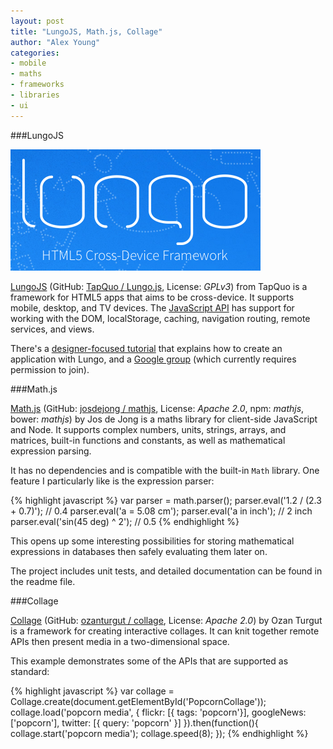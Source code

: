 ```yaml
---
layout: post
title: "LungoJS, Math.js, Collage"
author: "Alex Young"
categories: 
- mobile
- maths
- frameworks
- libraries
- ui
---
```


###LungoJS

![LungoJS](/images/posts/lungo.png)

[LungoJS](http://lungo.tapquo.com/) (GitHub: [TapQuo / Lungo.js](https://github.com/TapQuo/Lungo.js), License: _GPLv3_) from TapQuo is a framework for HTML5 apps that aims to be cross-device.  It supports mobile, desktop, and TV devices.  The [JavaScript API](http://lungo.tapquo.com/howto/core/) has support for working with the DOM, localStorage, caching, navigation routing, remote services, and views.

There's a [designer-focused tutorial](http://lungo.tapquo.com/docs/designers/) that explains how to create an application with Lungo, and a [Google group](https://groups.google.com/forum/#!forum/lungojs) (which currently requires permission to join).

###Math.js

[Math.js](http://mathjs.org/) (GitHub: [josdejong / mathjs](https://github.com/josdejong/mathjs), License: _Apache 2.0_, npm: _mathjs_, bower: _mathjs_) by Jos de Jong is a maths library for client-side JavaScript and Node.  It supports complex numbers, units, strings, arrays, and matrices, built-in functions and constants, as well as mathematical expression parsing.

It has no dependencies and is compatible with the built-in `Math` library.  One feature I particularly like is the expression parser:

{% highlight javascript %}
var parser = math.parser();
parser.eval('1.2 / (2.3 + 0.7)'); // 0.4
parser.eval('a = 5.08 cm');
parser.eval('a in inch');         // 2 inch
parser.eval('sin(45 deg) ^ 2');   // 0.5
{% endhighlight %}

This opens up some interesting possibilities for storing mathematical expressions in databases then safely evaluating them later on.

The project includes unit tests, and detailed documentation can be found in the readme file.

###Collage

[Collage](http://oztu.org/collage/) (GitHub: [ozanturgut / collage](https://github.com/ozanturgut/collage), License: _Apache 2.0_) by Ozan Turgut is a framework for creating interactive collages.  It can knit together remote APIs then present media in a two-dimensional space.

This example demonstrates some of the APIs that are supported as standard:

{% highlight javascript %}
var collage = Collage.create(document.getElementById('PopcornCollage'));
collage.load('popcorn media', {
  flickr: [{ tags: 'popcorn'}],
  googleNews: ['popcorn'],
  twitter: [{ query: 'popcorn' }]
}).then(function(){
  collage.start('popcorn media');
  collage.speed(8);
});
{% endhighlight %}

